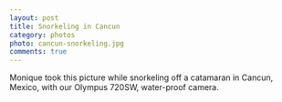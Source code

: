 ```yaml
---
layout: post
title: Snorkeling in Cancun
category: photos
photo: cancun-snorkeling.jpg
comments: true
---
```


Monique took this picture while snorkeling off a catamaran in Cancun, Mexico,
with our Olympus 720SW, water-proof camera.
<!-- break -->